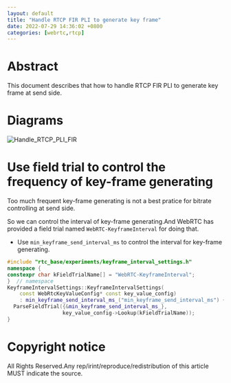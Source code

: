 ```yaml
---
layout: default
title: "Handle RTCP FIR PLI to generate key frame"
date: 2022-07-29 14:36:02 +0800
categories: [webrtc,rtcp]
---
```


# Abstract
This document describes that how to handle RTCP FIR PLI to generate key frame at send side.

# Diagrams
![Handle_RTCP_PLI_FIR](/image/Handle_RTCP_PLI_FIR.svg)

# Use field trial to control the frequency of key-frame generating
Too much frequent key-frame generating is not a best pratice for bitrate controlling at send side.

So we can control the interval of key-frame generating.And WebRTC has provided a field trial named `WebRTC-KeyframeInterval` for doing that.
- Use `min_keyframe_send_interval_ms` to control the interval for key-frame generating.
```C++
#include "rtc_base/experiments/keyframe_interval_settings.h"
namespace {
constexpr char kFieldTrialName[] = "WebRTC-KeyframeInterval";
}  // namespace
KeyframeIntervalSettings::KeyframeIntervalSettings(
    const WebRtcKeyValueConfig* const key_value_config)
    : min_keyframe_send_interval_ms_("min_keyframe_send_interval_ms") {
  ParseFieldTrial({&min_keyframe_send_interval_ms_},
                  key_value_config->Lookup(kFieldTrialName));
}
```

# Copyright notice
All Rights Reserved.Any rep/irint/reproduce/redistribution of this article MUST indicate the source. 
